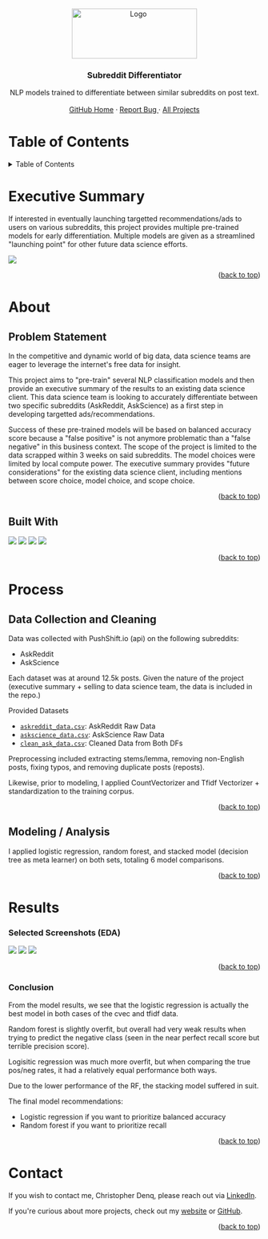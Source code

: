 <!-- Back to top -->
<a name="readme-top"></a>

<!-- PROJECT LOGO -->
<br />
<div align="center">
  <a href="https://github.com/cdenq/subreddit-differentiator">
    <img src="repo/assets/project_header_image.png" alt="Logo" width="250" height="100">
  </a>

  <h3 align="center">Subreddit Differentiator</h3>

  <p align="center">
    NLP models trained to differentiate between similar subreddits on post text. 
    <br>
    <br>
    <a href="https://github.com/cdenq/">GitHub Home</a>
    ·
    <a href="https://github.com/cdenq/subreddit-differentiator/issues">Report Bug </a>
    ·
    <a href="https://github.com/cdenq/my-directory">All Projects </a>
  </p>
</div>

<!-- Table of Contents -->
# Table of Contents
<details>
  <summary>Table of Contents</summary>
  <ol>
    <li>
      <a href="#exe-sum">Executive Summary</a>
    </li>
    <li>
      <a href="#about">About The Project</a>
      <ul>
        <li><a href="#about-ps">Problem Statement</a></li>
        <li><a href="#about-bw">Built With</a></li>
      </ul>
    </li>
    <li>
      <a href="#process">Process</a>
      <ul>
        <li><a href="#process-setup">Data Sourcing, Cleaning</a></li>
        <li><a href="#process-work">Modeling, Analysis</a></li>
      </ul>
    </li>
    <li><a href="#contact">Contact</a></li>
  </ol>
</details>

<!-- Header -->
<a name="exe-sum"></a>
# Executive Summary

If interested in eventually launching targetted recommendations/ads to users on various subreddits, this project provides multiple pre-trained models for early differentiation. Multiple models are given as a streamlined "launching point" for other future data science efforts.

<img src="repo/screenshots/image0.png">

<p align="right">(<a href="#readme-top">back to top</a>)</p>

<!-- ABOUT THE PROJECT -->
<a name="about"></a>
# About

<a name="about-ps"></a>
## Problem Statement

In the competitive and dynamic world of big data, data science teams are eager to leverage the internet's free data for insight.

This project aims to "pre-train" several NLP classification models and then provide an executive summary of the results to an existing data science client. This data science team is looking to accurately differentiate between two specific subreddits (AskReddit, AskScience) as a first step in developing targetted ads/recommendations.

Success of these pre-trained models will be based on balanced accuracy score because a "false positive" is not anymore problematic than a "false negative" in this business context. The scope of the project is limited to the data scrapped within 3 weeks on said subreddits. The model choices were limited by local compute power. The executive summary provides "future considerations" for the existing data science client, including mentions between score choice, model choice, and scope choice.

<p align="right">(<a href="#readme-top">back to top</a>)</p>

<a name="about-bw"></a>
## Built With

<img src="https://img.shields.io/badge/Python-FFD43B?style=for-the-badge&logo=python&logoColor=blue">
<img src="https://img.shields.io/badge/scikit_learn-F7931E?style=for-the-badge&logo=scikit-learn&logoColor=white">
<img src="https://img.shields.io/badge/Pandas-2C2D72?style=for-the-badge&logo=pandas&logoColor=white">
<img src="https://img.shields.io/badge/Matplotlib-%23ffffff.svg?style=for-the-badge&logo=Matplotlib&logoColor=black">

<p align="right">(<a href="#readme-top">back to top</a>)</p>

<!-- ABOUT THE PROJECT -->
<a name="process"></a>
# Process

<a name="process-setup"></a>
## Data Collection and Cleaning

Data was collected with PushShift.io (api) on the following subreddits:
- AskReddit
- AskScience

Each dataset was at around 12.5k posts. Given the nature of the project (executive summary + selling to data science team, the data is included in the repo.)

Provided Datasets
* [`askreddit_data.csv`](scrapped_data/askreddit_data.csv): AskReddit Raw Data
* [`askscience_data.csv`](scrapped_data/askscience_data.csv): AskScience Raw Data
* [`clean_ask_data.csv`](scrapped_data/clean_ask_data.csv): Cleaned Data from Both DFs

Preprocessing included extracting stems/lemma, removing non-English posts, fixing typos, and removing duplicate posts (reposts).

Likewise, prior to modeling, I applied CountVectorizer and Tfidf Vectorizer + standardization to the training corpus.

<p align="right">(<a href="#readme-top">back to top</a>)</p>

<a name="process-work"></a>
## Modeling / Analysis

I applied logistic regression, random forest, and stacked model (decision tree as meta learner) on both sets, totaling 6 model comparisons.

<p align="right">(<a href="#readme-top">back to top</a>)</p>

<!-- CONCLUSIONS -->
<a name="results"></a>
# Results

<a name="results-screen"></a>
### Selected Screenshots (EDA)
<img src="repo\screenshots\1.png">
<img src="repo\screenshots\2.png">
<img src="repo\screenshots\3.png">

<p align="right">(<a href="#readme-top">back to top</a>)</p>

<a name="results-conclusion"></a>
### Conclusion

From the model results, we see that the logistic regression is actually the best model in both cases of the cvec and tfidf data.

Random forest is slightly overfit, but overall had very weak results when trying to predict the negative class (seen in the near perfect recall score but terrible precision score).

Logisitic regression was much more overfit, but when comparing the true pos/neg rates, it had a relatively equal performance both ways.

Due to the lower performance of the RF, the stacking model suffered in suit.

The final model recommendations:
- Logistic regression if you want to prioritize balanced accuracy
- Random forest if you want to prioritize recall

<p align="right">(<a href="#readme-top">back to top</a>)</p>

<!-- CONTACT -->
<a name="contact"></a>
# Contact

If you wish to contact me, Christopher Denq, please reach out via [LinkedIn](https://www.linkedin.com/in/christopherdenq/).

If you're curious about more projects, check out my [website](https://cdenq.github.io/) or [GitHub](https://github.com/cdenq).

<p align="right">(<a href="#readme-top">back to top</a>)</p>
